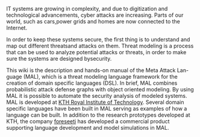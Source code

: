 IT systems are growing in complexity, and due to digitization and technological advancements, cyber attacks are increasing.  Parts of our world, such as cars,power grids and homes are now connected to the Internet.

In order to keep these systems secure, the first thing is to understand and map out different threatsand attacks on them.  Threat modeling is a process that can be used to analyze potential attacks or threats, in order to make sure the systems are designed bysecurity. 

This wiki is the description and hands-on manual of the Meta Attack Lan-guage (MAL), which is a threat modeling language framework for the creation of domain specific languages (DSL). In brief, MAL combines probabilistic attack defense graphs with object oriented modeling.  By using MAL it is possible to automate the security analysis of modeled systems. MAL is developed at [KTH Royal Institute of Technology](https://www.kth.se/nse/research/software-systems-architecture-and-security/projects/mal-the-meta-attack-language-1.922174). Several  domain  specific  languages  have  been  built  in  MAL  serving  as  examples  of  how  a  language  can  be  built. In addition to the research prototypes developed at KTH, the company [foreseeti]( https://www.foreseeti.com/) has developed a commercial product supporting language development and model simulations in MAL.